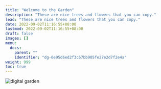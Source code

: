 ```yaml
---
title: "Welcome to the Garden"
description: "These are nice trees and flowers that you can copy."
lead: "These are nice trees and flowers that you can copy."
date: 2022-09-02T11:16:55+08:00
lastmod: 2022-09-02T11:16:55+08:00
draft: false
images: []
menu:
  docs:
    parent: ""
    identifier: "dg-6e95d6ed2f3c67bb905fe27e2d7f2e4a"
weight: 999
toc: true
---
```

![digital garden](images/digital_garden.png)
